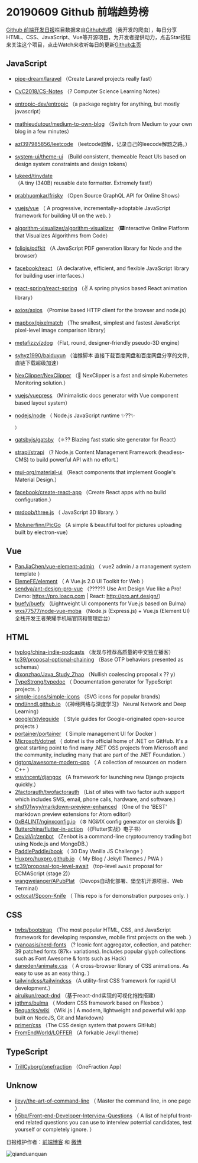 # 20190609 Github 前端趋势榜

[Github 前端开发日报](http://caibaojian.com/c/news)栏目数据来自[Github热榜](http://news.caibaojian.com/)（我开发的爬虫），每日分享HTML、CSS、JavaScript、Vue等开源项目，为开发者提供动力，点击Star按钮来关注这个项目，点击Watch来收听每日的更新[Github主页](https://github.com/kujian/githubTrending)
## JavaScript

* [pipe-dream/laravel](https://github.com/pipe-dream/laravel) （Create Laravel projects really fast）
* [CyC2018/CS-Notes](https://github.com/CyC2018/CS-Notes) （? Computer Science Learning Notes）
* [entropic-dev/entropic](https://github.com/entropic-dev/entropic) （a package registry for anything, but mostly javascript）
* [mathieudutour/medium-to-own-blog](https://github.com/mathieudutour/medium-to-own-blog) （Switch from Medium to your own blog in a few minutes）
* [azl397985856/leetcode](https://github.com/azl397985856/leetcode) （leetcode题解，记录自己的leecode解题之路。）
* [system-ui/theme-ui](https://github.com/system-ui/theme-ui) （Build consistent, themeable React UIs based on design system constraints and design tokens）
* [lukeed/tinydate](https://github.com/lukeed/tinydate) （A tiny (340B) reusable date formatter. Extremely fast!）
* [prabhuomkar/frisky](https://github.com/prabhuomkar/frisky) （Open Source GraphQL API for Online Shows）
* [vuejs/vue](https://github.com/vuejs/vue) （
        A progressive, incrementally-adoptable JavaScript framework for building UI on the web.
      ）
* [algorithm-visualizer/algorithm-visualizer](https://github.com/algorithm-visualizer/algorithm-visualizer) （&#x1f386;Interactive Online Platform that Visualizes Algorithms from Code）
* [foliojs/pdfkit](https://github.com/foliojs/pdfkit) （A JavaScript PDF generation library for Node and the browser）
* [facebook/react](https://github.com/facebook/react) （A declarative, efficient, and flexible JavaScript library for building user interfaces.）
* [react-spring/react-spring](https://github.com/react-spring/react-spring) （✌️ A spring physics based React animation library）
* [axios/axios](https://github.com/axios/axios) （Promise based HTTP client for the browser and node.js）
* [mapbox/pixelmatch](https://github.com/mapbox/pixelmatch) （The smallest, simplest and fastest JavaScript pixel-level image comparison library）
* [metafizzy/zdog](https://github.com/metafizzy/zdog) （Flat, round, designer-friendly pseudo-3D engine）
* [syhyz1990/baiduyun](https://github.com/syhyz1990/baiduyun) （油猴脚本 直接下载百度网盘和百度网盘分享的文件,直链下载超级加速）
* [NexClipper/NexClipper](https://github.com/NexClipper/NexClipper) （&#x1f433; NexClipper is a fast and simple Kubernetes Monitoring solution.）
* [vuejs/vuepress](https://github.com/vuejs/vuepress) （Minimalistic docs generator with Vue component based layout system）
* [nodejs/node](https://github.com/nodejs/node) （
        Node.js JavaScript runtime ✨??✨

      ）
* [gatsbyjs/gatsby](https://github.com/gatsbyjs/gatsby) （⚛️?? Blazing fast static site generator for React）
* [strapi/strapi](https://github.com/strapi/strapi) （? Node.js Content Management Framework (headless-CMS) to build powerful API with no effort.）
* [mui-org/material-ui](https://github.com/mui-org/material-ui) （React components that implement Google's Material Design.）
* [facebook/create-react-app](https://github.com/facebook/create-react-app) （Create React apps with no build configuration.）
* [mrdoob/three.js](https://github.com/mrdoob/three.js) （
        JavaScript 3D library.
      ）
* [Molunerfinn/PicGo](https://github.com/Molunerfinn/PicGo) （A simple &amp; beautiful tool for pictures uploading built by electron-vue）

## Vue

* [PanJiaChen/vue-element-admin](https://github.com/PanJiaChen/vue-element-admin) （
        vue2 admin / a management system template
      ）
* [ElemeFE/element](https://github.com/ElemeFE/element) （
        A Vue.js 2.0 UI Toolkit for Web
      ）
* [sendya/ant-design-pro-vue](https://github.com/sendya/ant-design-pro-vue) （??‍???‍? Use Ant Design Vue like a Pro! Demo: <a href="https://pro.loacg.com" rel="nofollow">https://pro.loacg.com</a> | React: <a href="http://pro.ant.design/" rel="nofollow">http://pro.ant.design/</a>）
* [buefy/buefy](https://github.com/buefy/buefy) （Lightweight UI components for Vue.js based on Bulma）
* [wxs77577/node-vue-moba](https://github.com/wxs77577/node-vue-moba) （Node.js (Express.js) + Vue.js (Element UI) 全栈开发王者荣耀手机端官网和管理后台）

## HTML

* [typlog/china-indie-podcasts](https://github.com/typlog/china-indie-podcasts) （发现与推荐高质量的中文独立播客）
* [tc39/proposal-optional-chaining](https://github.com/tc39/proposal-optional-chaining) （Base OTP behaviors presented as schemas）
* [dixonzhao/Java_Study_Zhao](https://github.com/dixonzhao/Java_Study_Zhao) （Nullish coalescing proposal x ?? y）
* [TypeStrong/typedoc](https://github.com/TypeStrong/typedoc) （
        Documentation generator for TypeScript projects.
      ）
* [simple-icons/simple-icons](https://github.com/simple-icons/simple-icons) （SVG icons for popular brands）
* [nndl/nndl.github.io](https://github.com/nndl/nndl.github.io) （《神经网络与深度学习》 Neural Network and Deep Learning）
* [google/styleguide](https://github.com/google/styleguide) （
        Style guides for Google-originated open-source projects
      ）
* [portainer/portainer](https://github.com/portainer/portainer) （
        Simple management UI for Docker
      ）
* [Microsoft/dotnet](https://github.com/Microsoft/dotnet) （
        dotnet is the official home of .NET on GitHub. It's a great starting point to find many .NET OSS projects from Microsoft and the community, including many that are part of the .NET Foundation.
      ）
* [rigtorp/awesome-modern-cpp](https://github.com/rigtorp/awesome-modern-cpp) （
        A collection of resources on modern C++
      ）
* [wsvincent/djangox](https://github.com/wsvincent/djangox) （A framework for launching new Django projects quickly.）
* [2factorauth/twofactorauth](https://github.com/2factorauth/twofactorauth) （List of sites with two factor auth support which includes SMS, email, phone calls, hardware, and software.）
* [shd101wyy/markdown-preview-enhanced](https://github.com/shd101wyy/markdown-preview-enhanced) （One of the 'BEST' markdown preview extensions for Atom editor!）
* [0xB4LINT/nginxconfig.io](https://github.com/0xB4LINT/nginxconfig.io) （⚙️ NGiИX config generator on steroids &#x1f489;）
* [flutterchina/flutter-in-action](https://github.com/flutterchina/flutter-in-action) （《Flutter实战》电子书）
* [DeviaVir/zenbot](https://github.com/DeviaVir/zenbot) （Zenbot is a command-line cryptocurrency trading bot using Node.js and MongoDB.）
* [PaddlePaddle/book](https://github.com/PaddlePaddle/book) （
        30 Day Vanilla JS Challenge
      ）
* [Huxpro/huxpro.github.io](https://github.com/Huxpro/huxpro.github.io) （
        My Blog / Jekyll Themes / PWA
      ）
* [tc39/proposal-top-level-await](https://github.com/tc39/proposal-top-level-await) （top-level `await` proposal for ECMAScript (stage 2)）
* [wangweianger/APubPlat](https://github.com/wangweianger/APubPlat) （Devops自动化部署、堡垒机开源项目、Web Terminal）
* [octocat/Spoon-Knife](https://github.com/octocat/Spoon-Knife) （
        This repo is for demonstration purposes only.
      ）

## CSS

* [twbs/bootstrap](https://github.com/twbs/bootstrap) （The most popular HTML, CSS, and JavaScript framework for developing responsive, mobile first projects on the web.
      ）
* [ryanoasis/nerd-fonts](https://github.com/ryanoasis/nerd-fonts) （? Iconic font aggregator, collection, and patcher: 39 patched fonts (87k+ variations). Includes popular glyph collections such as Font Awesome &amp; fonts such as Hack）
* [daneden/animate.css](https://github.com/daneden/animate.css) （
        A cross-browser library of CSS animations. As easy to use as an easy thing.
      ）
* [tailwindcss/tailwindcss](https://github.com/tailwindcss/tailwindcss) （A utility-first CSS framework for rapid UI development.）
* [airuikun/react-dnd](https://github.com/airuikun/react-dnd) （基于react-dnd实现的可视化拖拽搭建）
* [jgthms/bulma](https://github.com/jgthms/bulma) （
        Modern CSS framework based on Flexbox
      ）
* [Requarks/wiki](https://github.com/Requarks/wiki) （Wiki.js | A modern, lightweight and powerful wiki app built on NodeJS, Git and Markdown）
* [primer/css](https://github.com/primer/css) （The CSS design system that powers GitHub）
* [FromEndWorld/LOFFER](https://github.com/FromEndWorld/LOFFER) （A forkable Jekyll theme）

## TypeScript

* [TrillCyborg/onefraction](https://github.com/TrillCyborg/onefraction) （OneFraction App）

## Unknow

* [jlevy/the-art-of-command-line](https://github.com/jlevy/the-art-of-command-line) （
        Master the command line, in one page
      ）
* [h5bp/Front-end-Developer-Interview-Questions](https://github.com/h5bp/Front-end-Developer-Interview-Questions) （
        A list of helpful front-end related questions you can use to interview potential candidates, test yourself or completely ignore.
      ）


日报维护作者：[前端博客](http://caibaojian.com/) 和 [微博](http://caibaojian.com/go/weibo)

![qianduanquan](https://user-images.githubusercontent.com/3055447/38468989-651132ac-3b80-11e8-8e6b-15122322a9d7.png)